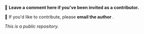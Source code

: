 💬 **Leave a comment here if you've been invited as a contributor.**

📩 If you'd like to contribute, please **email the author** .

_This is a public repository._

